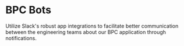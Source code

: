 # BPC Bots

Utilize Slack's robust app integrations to facilitate better communication between the engineering teams about our BPC application through notifications.
